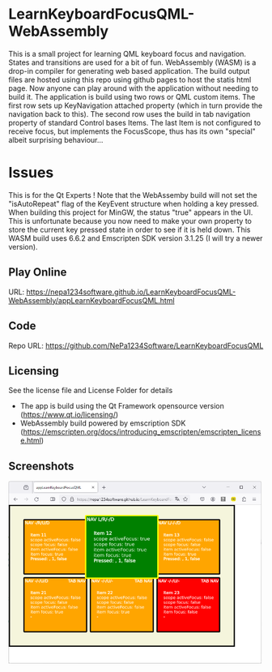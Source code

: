 # LearnKeyboardFocusQML-WebAssembly
This is a small project for learning QML keyboard focus and navigation. States and transitions are used for a bit of fun. 
WebAssembly (WASM) is a drop-in compiler for generating web based application. The build output files are hosted using this repo using github pages to host the statis html page. Now anyone can play around with the application without needing to build it.
The application is build using two rows or QML custom items. The first row sets up KeyNavigation attached property (which in turn provide the navigation back to this). The second row uses the build in tab navigation property of standard Control bases Items. The last Item is not configured to receive focus, but implements the FocusScope, thus has its own "special" albeit surprising behaviour...

# Issues
This is for the Qt Experts ! Note that the WebAssemby build will not set the "isAutoRepeat" flag of the KeyEvent structure when holding a key pressed. When building this project for MinGW, the status "true" appears in the UI. This is unfortunate because you now need to make your own property to store the current key pressed state in order to see if it is held down. 
This WASM build uses 6.6.2 and Emscripten SDK version 3.1.25 (I will try a newer version).

## Play Online

URL: https://nepa1234software.github.io/LearnKeyboardFocusQML-WebAssembly/appLearnKeyboardFocusQML.html

## Code

Repo URL: https://github.com/NePa1234Software/LearnKeyboardFocusQML

## Licensing

See the license file and License Folder for details
- The app is build using the Qt Framework opensource version (https://www.qt.io/licensing/)
- WebAssembly build powered by emscription SDK (https://emscripten.org/docs/introducing_emscripten/emscripten_license.html)

## Screenshots
<img src="docs/Screenshot1.png" width="500" height="360">
